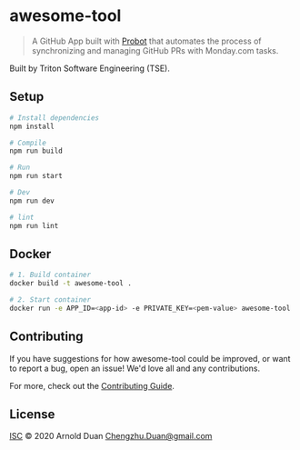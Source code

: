 # awesome-tool

> A GitHub App built with [Probot](https://github.com/probot/probot) that automates the process of synchronizing and managing GitHub PRs with Monday.com tasks.

Built by Triton Software Engineering (TSE).

## Setup

```sh
# Install dependencies
npm install

# Compile
npm run build

# Run
npm run start

# Dev
npm run dev

# lint
npm run lint
```

## Docker

```sh
# 1. Build container
docker build -t awesome-tool .

# 2. Start container
docker run -e APP_ID=<app-id> -e PRIVATE_KEY=<pem-value> awesome-tool
```

## Contributing

If you have suggestions for how awesome-tool could be improved, or want to report a bug, open an issue! We'd love all and any contributions.

For more, check out the [Contributing Guide](CONTRIBUTING.md).

## License

[ISC](LICENSE) © 2020 Arnold Duan <Chengzhu.Duan@gmail.com>
